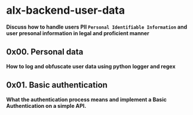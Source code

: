 # alx-backend-user-data

**Discuss how to handle users PII `Personal Identifiable Information` and user presonal information in legal and proficient manner**

## 0x00. Personal data

**How to log and obfuscate user data using python logger and regex**


## 0x01. Basic authentication

**What the authentication process means and implement a Basic Authentication on a simple API.**